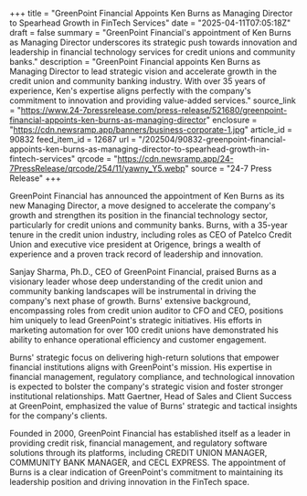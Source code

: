 +++
title = "GreenPoint Financial Appoints Ken Burns as Managing Director to Spearhead Growth in FinTech Services"
date = "2025-04-11T07:05:18Z"
draft = false
summary = "GreenPoint Financial's appointment of Ken Burns as Managing Director underscores its strategic push towards innovation and leadership in financial technology services for credit unions and community banks."
description = "GreenPoint Financial appoints Ken Burns as Managing Director to lead strategic vision and accelerate growth in the credit union and community banking industry. With over 35 years of experience, Ken's expertise aligns perfectly with the company's commitment to innovation and providing value-added services."
source_link = "https://www.24-7pressrelease.com/press-release/521680/greenpoint-financial-appoints-ken-burns-as-managing-director"
enclosure = "https://cdn.newsramp.app/banners/business-corporate-1.jpg"
article_id = 90832
feed_item_id = 12687
url = "/202504/90832-greenpoint-financial-appoints-ken-burns-as-managing-director-to-spearhead-growth-in-fintech-services"
qrcode = "https://cdn.newsramp.app/24-7PressRelease/qrcode/254/11/yawny_Y5.webp"
source = "24-7 Press Release"
+++

<p>GreenPoint Financial has announced the appointment of Ken Burns as its new Managing Director, a move designed to accelerate the company's growth and strengthen its position in the financial technology sector, particularly for credit unions and community banks. Burns, with a 35-year tenure in the credit union industry, including roles as CEO of Patelco Credit Union and executive vice president at Origence, brings a wealth of experience and a proven track record of leadership and innovation.</p><p>Sanjay Sharma, Ph.D., CEO of GreenPoint Financial, praised Burns as a visionary leader whose deep understanding of the credit union and community banking landscapes will be instrumental in driving the company's next phase of growth. Burns' extensive background, encompassing roles from credit union auditor to CFO and CEO, positions him uniquely to lead GreenPoint's strategic initiatives. His efforts in marketing automation for over 100 credit unions have demonstrated his ability to enhance operational efficiency and customer engagement.</p><p>Burns' strategic focus on delivering high-return solutions that empower financial institutions aligns with GreenPoint's mission. His expertise in financial management, regulatory compliance, and technological innovation is expected to bolster the company's strategic vision and foster stronger institutional relationships. Matt Gaertner, Head of Sales and Client Success at GreenPoint, emphasized the value of Burns' strategic and tactical insights for the company's clients.</p><p>Founded in 2000, GreenPoint Financial has established itself as a leader in providing credit risk, financial management, and regulatory software solutions through its platforms, including CREDIT UNION MANAGER, COMMUNITY BANK MANAGER, and CECL EXPRESS. The appointment of Burns is a clear indication of GreenPoint's commitment to maintaining its leadership position and driving innovation in the FinTech space.</p>